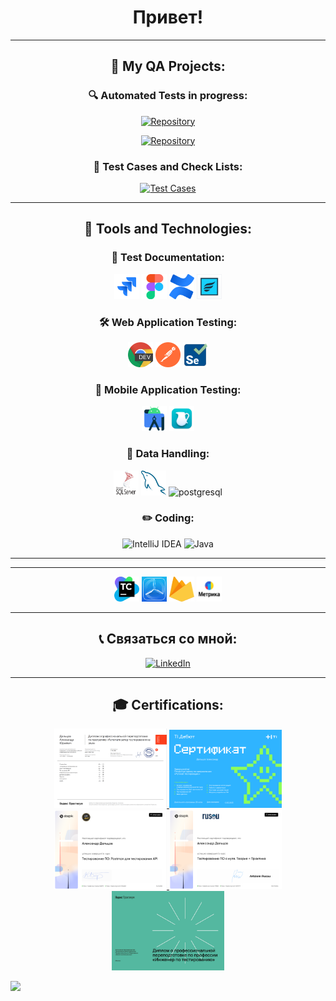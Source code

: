 <h1 align="center">Привет!</h1>

---

<h2 align="center">🧪 My QA Projects:</h2>

<h3 align="center">🔍 Automated Tests in progress:</h3>
<p align="center">
  <a href="https://github.com/aldeltsov/yandexPracticeQaJava_2024_2025/tree/main/Sprint_3-java-unit-test" target="_blank">
    <img src="https://img.shields.io/badge/Repository-JUnit Java-orange?logo=github&style=for-the-badge" alt="Repository">
  </a>
</p>

<p align="center">
  <a href="https://github.com/aldeltsov/yandexPracticeQaJava_2024_2025/tree/main/Sprint_4" target="_blank">
    <img src="https://img.shields.io/badge/Repository-Selenium Java-green?logo=github&style=for-the-badge" alt="Repository">
  </a>
</p>

<h3 align="center">📝 Test Cases and Check Lists:</h3>
<p align="center">
  <a href="https://github.com/aldeltsov/yandex_practice_qa_2021_2022/tree/main/Sprint_2"target="_blank">
    <img src="https://img.shields.io/badge/Test_Cases_+_Check Lists-grey?logo=bookstack&style=for-the-badge" alt="Test Cases">
  </a>
</p>

---

<h2 align="center">🚀 Tools and Technologies:</h2>

<h3 align="center">📁 Test Documentation:</h3>
<p align="center">
  <img src="./icons/Jira.svg" alt="Jira" width="40" height="40">
  <img src="./icons/Figma.svg" alt="Figma" width="40" height="40">
  <img src="./icons/confluence.svg" alt="confluence" width="40" height="40">
  <img src="./icons/Zephyr-for-JIRA.png" alt="Zephyr-for-JIRA" width="40" height="40">
</p>

<h3 align="center">🛠 Web Application Testing:</h3>
<p align="center">
  <img src="./icons/ChromeDev.png" alt="ChromeDev" width="40" height="40">
  <img src="./icons/Postman.png" alt="Postman" width="40" height="40">
  <img src="./icons/Selenium.svg" alt="Selenium.svg" width="40" height="40">
</p>

<h3 align="center">📱 Mobile Application Testing:</h3>
<p align="center">
  <img src="./icons/androidsdk.svg" alt="androidsdk" width="40" height="40">
  <img src="./icons/charles.webp" alt="charles" width="40" height="40">
</p>

<h3 align="center">💾 Data Handling:</h3>
<p align="center">
  <img src="./icons/microsoft-sql-server.svg" alt="microsoft-sql-server" width="40" height="40">
  <img src="./icons/mysql.svg" alt="mysql" width="40" height="40">
  <img src="https://www.postgresql.org/media/img/about/press/elephant.png" alt="postgresql" width="40" height="40">
</p>

<h3 align="center">✏️ Coding:</h3>
<p align="center">
  <img src="https://upload.vectorlogo.zone/logos/jetbrains_idea/images/d4398a36-c378-4511-a508-106ded6cd69a.svg" alt="IntelliJ IDEA" width="40" height="40">
  <img src="https://cdn.jsdelivr.net/gh/devicons/devicon/icons/java/java-original.svg" alt="Java" width="40" height="40">
</p>

---
---
<p align="center">
  <img src="./icons/TeamCity.png" alt="TeamCity" width="40" height="40">
  <img src="./icons/TestFlight.png" alt="TestFlight" width="40" height="40">
  <img src="./icons/firebase.svg" alt="firebase" width="40" height="40">
  <img src="./icons/YaMetric.png" alt="YaMetric" width="40" height="40">
</p>

---

<h2 align="center">📞 Связаться со мной:</h1>
<p align="center">
  <a href="https://www.linkedin.com/in/aleksandr-deltsov/" target="_blank">
    <img src="https://img.shields.io/badge/LinkedIn-blue?logo=linkedin&style=for-the-badge" alt="LinkedIn">
  </a>
</p>

---

<h2 align="center">🎓 Certifications:</h2>
<p align="center">
  <a href="https://disk.yandex.ru/i/joZKq2XOc77IUA" target="_blank">
    <img src="./Certificates/yandex_java_aqa_ru.png" alt="yandex_java_aqa_ru" width="180">
  </a>
    <a href="https://disk.yandex.ru/i/3vrfg_qbBATPCA" target="_blank">
    <img src="./Certificates/open_school_T1.png" alt="open_school_t1" width="180">
  </a>
  <a href="https://disk.yandex.ru/i/nzjldUbjg2yNzQ" target="_blank">
    <img src="./Certificates/stepik_postman_api_ru.png" alt="stepik_postman_api_ru" width="180">
  </a>
  <a href="https://disk.yandex.ru/i/KehFUZ3YHjWO_g" target="_blank">
    <img src="./Certificates/stepik_manual_qa_ru.png" alt="stepik_manual_qa_ru" width="180">
  </a>
  <a href="https://disk.yandex.ru/i/qkYOd1XGaSEP9g" target="_blank">
    <img src="./Certificates/yandex_manual_qa_ru.png" alt="yandex_manual_qa_ru" width="180">
  </a>
</p>


<div align="left">
  <img src="https://visitor-badge.laobi.icu/badge?page_id=aldeltsov.aldeltsov&"  />
</div>
